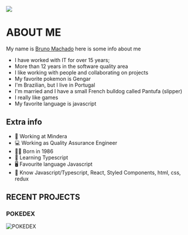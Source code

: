 
<img src='https://repository-images.githubusercontent.com/588181932/e36ec678-7984-4cdd-8e4c-a3932772ff8e'>

# ABOUT ME

My name is [Bruno Machado](https://www.linkedin.com/in/brunomrs/) here is some info about me

- I have worked with IT for over 15 years;
- More than 12 years in the software quality area
- I like working with people and collaborating on projects
- My favorite pokemon is Gengar
- I'm Brazilian, but I live in Portugal
- I'm married and I have a small French bulldog called Pantufa (slipper)
- I really like games
- My favorite language is javascript



## Extra info

- 🏢 Working at Mindera
- 💻 Working as Quality Assurance Engineer
- 👶🏻 Born in 1986
- 📜 Learning Typescript
- 🖥️ Favourite language Javascript
- 💾 Know Javascript/Typescript, React, Styled Components, html, css, redux



## RECENT PROJECTS

### POKEDEX

![POKEDEX](https://github.com/brunomachadors/brunomachadors/assets/60748944/a9d48de1-d67c-4c07-aa3d-5a767f44e7fb)
